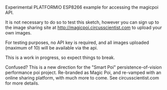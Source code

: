 Experimental PLATFORMIO ESP8266 example for accessing the magicpoi API.

It is not necessary to do so to test this sketch, however you can sign up to the image sharing 
site at http://magicpoi.circusscientist.com to upload your own images. 

For testing purposes, no API key is required, and all images uploaded (maximum of 10) will be available via the api. 

This is a work in progress, so expect things to break. 

Confused? This is a new direction for the "Smart Poi" persistence-of-vision performance poi project. Re-branded as Magic Poi, and re-vamped with an online sharing platform, with much more to come. See circusscientist.com for more details.